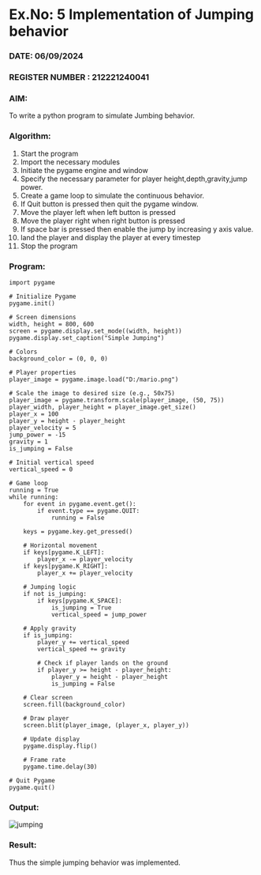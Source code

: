 # Ex.No: 5  Implementation of Jumping behavior 
### DATE: 06/09/2024                                                                           
### REGISTER NUMBER : 212221240041
### AIM: 
To write a python program to simulate Jumbing behavior. 
### Algorithm:
1. Start the program
2. Import the necessary modules
3. Initiate the pygame engine and window
4. Specify the necessary parameter for player height,depth,gravity,jump power. 
5. Create a game loop to simulate the continuous behavior.
6. If Quit button is pressed then quit the pygame window.
7. Move the player left when left button is pressed
8. Move the player right when right button is pressed
9. If space bar is pressed then enable the jump by increasing y axis value.
10. land the player and display the player at every timestep
11.  Stop the program
 ### Program:

```
import pygame

# Initialize Pygame
pygame.init()

# Screen dimensions
width, height = 800, 600
screen = pygame.display.set_mode((width, height))
pygame.display.set_caption("Simple Jumping")

# Colors
background_color = (0, 0, 0)

# Player properties
player_image = pygame.image.load("D:/mario.png")

# Scale the image to desired size (e.g., 50x75)
player_image = pygame.transform.scale(player_image, (50, 75))
player_width, player_height = player_image.get_size()
player_x = 100
player_y = height - player_height
player_velocity = 5
jump_power = -15
gravity = 1
is_jumping = False

# Initial vertical speed
vertical_speed = 0

# Game loop
running = True
while running:
    for event in pygame.event.get():
        if event.type == pygame.QUIT:
            running = False

    keys = pygame.key.get_pressed()

    # Horizontal movement
    if keys[pygame.K_LEFT]:
        player_x -= player_velocity
    if keys[pygame.K_RIGHT]:
        player_x += player_velocity

    # Jumping logic
    if not is_jumping:
        if keys[pygame.K_SPACE]:
            is_jumping = True
            vertical_speed = jump_power

    # Apply gravity
    if is_jumping:
        player_y += vertical_speed
        vertical_speed += gravity

        # Check if player lands on the ground
        if player_y >= height - player_height:
            player_y = height - player_height
            is_jumping = False

    # Clear screen
    screen.fill(background_color)

    # Draw player
    screen.blit(player_image, (player_x, player_y))

    # Update display
    pygame.display.flip()

    # Frame rate
    pygame.time.delay(30)

# Quit Pygame
pygame.quit()

```









### Output:

![jumping](https://github.com/user-attachments/assets/12dad9c7-20f6-4cbe-8309-660c60b16085)


### Result:
Thus the simple jumping behavior  was implemented.
